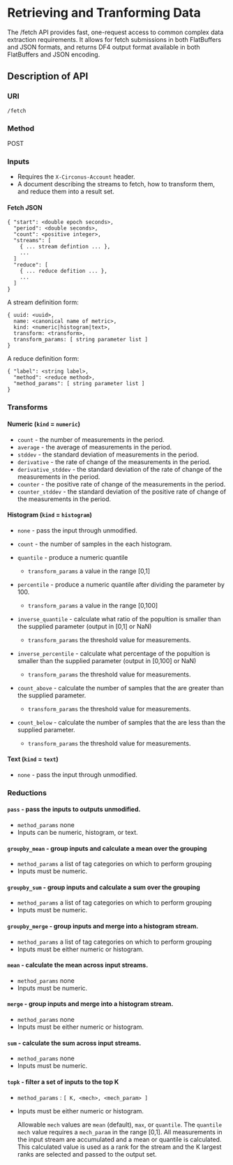 # Retrieving and Tranforming Data

The /fetch API provides fast, one-request access to common complex data extraction requirements.
It allows for fetch submissions in both FlatBuffers and JSON formats, and returns DF4 output format available in both FlatBuffers and JSON encoding.

## Description of API

### URI

`/fetch`

### Method

POST

### Inputs

 * Requires the `X-Circonus-Account` header.
 * A document describing the streams to fetch, how to transform them, and reduce them into a result set.

#### Fetch JSON

```
{ "start": <double epoch seconds>,
  "period": <double seconds>,
  "count": <positive integer>,
  "streams": [
    { ... stream defintion ... },
    ...
  ]
  "reduce": [
    { ... reduce defition ... },
    ...
  ]
}
```

A stream definition form:
```
{ uuid: <uuid>,
  name: <canonical name of metric>,
  kind: <numeric|histogram|text>,
  transform: <transform>,
  transform_params: [ string parameter list ]
}
```

A reduce definition form:
```
{ "label": <string label>,
  "method": <reduce method>,
  "method_params": [ string parameter list ]
}
```

### Transforms

#### Numeric (`kind` = `numeric`)

 * `count` - the number of measurements in the period.
 * `average` - the average of measurements in the period.
 * `stddev` - the standard deviation of measurements in the period.
 * `derivative` - the rate of change of the measurements in the period.
 * `derivative_stddev` - the standard deviation of the rate of change of the measurements in the period.
 * `counter` - the positive rate of change of the measurements in the period.
 * `counter_stddev` - the standard deviation of the positive rate of change of the measurements in the period.
 
#### Histogram (`kind` = `histogram`)

 * `none` - pass the input through unmodified.
 * `count` - the number of samples in the each histogram.
 * `quantile` - produce a numeric quantile

   * `transform_params` a value in the range [0,1]

 * `percentile` - produce a numeric quantile after dividing the parameter by 100.

   * `transform_params` a value in the range [0,100]

 * `inverse_quantile` - calculate what ratio of the popultion is smaller than the
   supplied parameter (output in [0,1] or NaN)

   * `transform_params` the threshold value for measurements.

 * `inverse_percentile` - calculate what percentage of the popultion is smaller
   than the supplied parameter (output in [0,100] or NaN)

   * `transform_params` the threshold value for measurements.

 * `count_above` - calculate the number of samples that the are greater than
   the supplied parameter.

   * `transform_params` the threshold value for measurements.

 * `count_below` - calculate the number of samples that the are less than the
   supplied parameter.

   * `transform_params` the threshold value for measurements.

#### Text (`kind` = `text`)

 * `none` - pass the input through unmodified.

### Reductions

#### `pass` - pass the inputs to outputs unmodified.

 * `method_params` none
 * Inputs can be numeric, histogram, or text.

#### `groupby_mean` - group inputs and calculate a mean over the grouping

 * `method_params` a list of tag categories on which to perform grouping
 * Inputs must be numeric.

#### `groupby_sum` - group inputs and calculate a sum over the grouping

 * `method_params` a list of tag categories on which to perform grouping
 * Inputs must be numeric.

#### `groupby_merge` - group inputs and merge into a histogram stream.

 * `method_params` a list of tag categories on which to perform grouping
 * Inputs must be either numeric or histogram.

#### `mean` - calculate the mean across input streams.

 * `method_params` none
 * Inputs must be numeric.
 
#### `merge` - group inputs and merge into a histogram stream.

 * `method_params` none
 * Inputs must be either numeric or histogram.
 
#### `sum` - calculate the sum across input streams.

 * `method_params` none
 * Inputs must be numeric.
 
#### `topk` - filter a set of inputs to the top K

 * `method_params` : `[ K, <mech>, <mech_param> ]`
 * Inputs must be either numeric or histogram.

    Allowable `mech` values are `mean` (default), `max`, or `quantile`.  The `quantile` `mech` value requires a `mech_param` in the range [0,1].  All measurements in the input stream are accumulated and a mean or quantile is calculated.  This calculated value is used as a rank for the stream and the K largest ranks are selected and passed to the output set.
